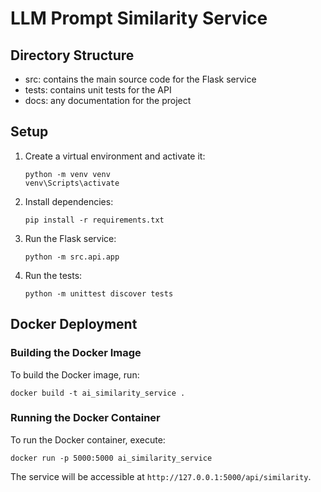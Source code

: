# LLM Prompt Similarity Service

## Directory Structure
- src: contains the main source code for the Flask service
- tests: contains unit tests for the API
- docs: any documentation for the project

## Setup
1. Create a virtual environment and activate it:
   ```
   python -m venv venv
   venv\Scripts\activate
   ```

2. Install dependencies:
   ```
   pip install -r requirements.txt
   ```

3. Run the Flask service:
   ```
   python -m src.api.app
   ```

4. Run the tests:
   ```
   python -m unittest discover tests
   ```

## Docker Deployment

### Building the Docker Image
To build the Docker image, run:
```
docker build -t ai_similarity_service .
```

### Running the Docker Container
To run the Docker container, execute:
```
docker run -p 5000:5000 ai_similarity_service
```

The service will be accessible at `http://127.0.0.1:5000/api/similarity`.